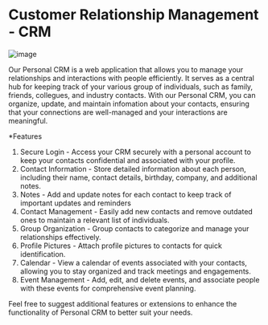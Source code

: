 # Customer Relationship Management - CRM


![image](https://github.com/RinkoQAQ/IT_Pro_CRM/assets/89683557/72fa9c5e-bc4e-41d6-8219-78a2d4dc3a71)


Our Personal CRM is a web application that allows you to manage your relationships and interactions with people efficiently. It serves as a central hub for keeping track of your various group of individuals, such as family, friends, collegues, and industry contacts. With our Personal CRM, you can organize, update, and maintain infomation about your contacts, ensuring that your connections are well-managed and your interactions are meaningful.



*Features
1. Secure Login - Access your CRM securely with a personal account to keep your contacts confidential and associated with 
   your profile.
2. Contact Information - Store detailed information about each person, including their name, contact details, birthday, company, and 
   additional notes.
3. Notes - Add and update notes for each contact to keep track of important updates and reminders
4. Contact Management - Easily add new contacts and remove outdated ones to maintain a relevant list of individuals.
5. Group Organization - Group contacts to categorize and manage your relationships effectively.
6. Profile Pictures - Attach profile pictures to contacts for quick identification.
7. Calendar - View a calendar of events associated with your contacts, allowing you to stay organized and track meetings and engagements.
8. Event Management - Add, edit, and delete events, and associate people with these events for comprehensive event planning.




Feel free to suggest additional features or extensions to enhance the functionality of Personal CRM to better suit your needs.
